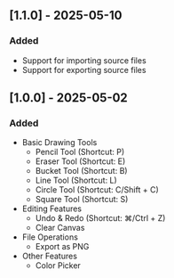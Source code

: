 ## [1.1.0] - 2025-05-10

### Added
- Support for importing source files
- Support for exporting source files

## [1.0.0] - 2025-05-02

### Added
- Basic Drawing Tools
  - Pencil Tool (Shortcut: P)
  - Eraser Tool (Shortcut: E)
  - Bucket Tool (Shortcut: B)
  - Line Tool (Shortcut: L)
  - Circle Tool (Shortcut: C/Shift + C)
  - Square Tool (Shortcut: S)
- Editing Features
  - Undo & Redo (Shortcut: ⌘/Ctrl + Z)
  - Clear Canvas
- File Operations
  - Export as PNG
- Other Features
  - Color Picker
